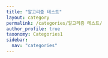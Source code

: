 ```yaml
---
title: "알고리즘 테스트"
layout: category
permalink: /categories/알고리즘 테스트/
author_profile: true
taxonomy: Categories1
sidebar:
  nav: "categories"
---
```

